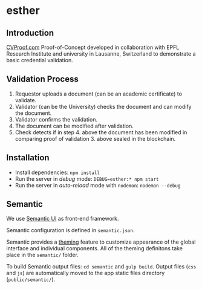 # esther

## Introduction
[CVProof.com](http://cvproof.com) Proof-of-Concept developed in collaboration with EPFL Research Institute and university in Lausanne, Switzerland to demonstrate a basic credential validation.

## Validation Process
1. Requestor uploads a document (can be an academic certificate) to validate.
2. Validator (can be the University) checks the document and can modify the document.
3. Validator confirms the validation.
4. The document can be modified after validation.
5. Check detects if in step 4. above the document has been modified in comparing proof of validation 3. above sealed in the blockchain.

## Installation

* Install dependencies: `npm install`
* Run the server in _debug_ mode: `DEBUG=esther:* npm start`
* Run the server in _auto-reload_ mode with `nodemon`: `nodemon --debug`

## Semantic

We use [Semantic UI](https://semantic-ui.com) as front-end framework. 

Semantic configuration is defined in `semantic.json`.

Semantic provides a [theming](https://semantic-ui.com/usage/theming.html) feature to customize appearance of the global interface and individual components. All of the theming definitons take place in the `semantic/` folder.

To build Semantic output files: `cd semantic` and `gulp build`. Output files (`css` and `js`) are automatically moved to the app static files directory (`public/semantic/`).
